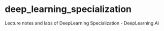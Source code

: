 # deep_learning_specialization
Lecture notes and labs of DeepLearning Specialization - DeepLearning.Ai
